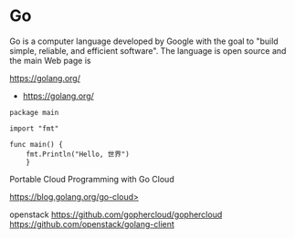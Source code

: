 Go
==

Go is a computer language developed by Google with the goal 
to "build simple, 
reliable, and efficient software". 
The language is open source and the main Web page is


https://golang.org/

* <https://golang.org/>

```
package main

import "fmt"

func main() {
	fmt.Println("Hello, 世界")
    }
```


Portable Cloud Programming with Go Cloud

https://blog.golang.org/go-cloud>


openstack
https://github.com/gophercloud/gophercloud
https://github.com/openstack/golang-client
